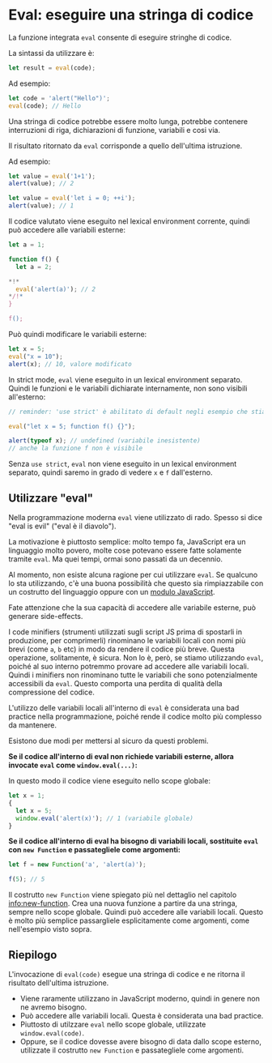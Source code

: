 # Eval: eseguire una stringa di codice

La funzione integrata `eval` consente di eseguire stringhe di codice.

La sintassi da utilizzare è:

```js
let result = eval(code);
```

Ad esempio:

```js run
let code = 'alert("Hello")';
eval(code); // Hello
```

Una stringa di codice potrebbe essere molto lunga, potrebbe contenere interruzioni di riga, dichiarazioni di funzione, variabili e cosi via.

Il risultato ritornato da `eval` corrisponde a quello dell'ultima istruzione.

Ad esempio:
```js run
let value = eval('1+1');
alert(value); // 2
```

```js run
let value = eval('let i = 0; ++i');
alert(value); // 1
```

Il codice valutato viene eseguito nel lexical environment corrente, quindi può accedere alle variabili esterne:

```js run no-beautify
let a = 1;

function f() {
  let a = 2;

*!*
  eval('alert(a)'); // 2
*/!*
}

f();
```

Può quindi modificare le variabili esterne:

```js untrusted refresh run
let x = 5;
eval("x = 10");
alert(x); // 10, valore modificato
```

In strict mode, `eval` viene eseguito in un lexical environment separato. Quindi le funzioni e le variabili dichiarate internamente, non sono visibili all'esterno:

```js untrusted refresh run
// reminder: 'use strict' è abilitato di default negli esempio che stiamo eseguendo

eval("let x = 5; function f() {}");

alert(typeof x); // undefined (variabile inesistente)
// anche la funzione f non è visibile
```

Senza `use strict`, `eval` non viene eseguito in un lexical environment separato, quindi saremo in grado di vedere `x` e `f` dall'esterno.

## Utilizzare "eval"

Nella programmazione moderna `eval` viene utilizzato di rado. Spesso si dice "eval is evil" ("eval è il diavolo").

La motivazione è piuttosto semplice: molto tempo fa, JavaScript era un linguaggio molto povero, molte cose potevano essere fatte solamente tramite `eval`. Ma quei tempi, ormai sono passati da un decennio.

Al momento, non esiste alcuna ragione per cui utilizzare `eval`. Se qualcuno lo sta utilizzando, c'è una buona possibilità che questo sia rimpiazzabile con un costrutto del linguaggio oppure con un [modulo JavaScript](info:modules).

Fate attenzione che la sua capacità di accedere alle variabile esterne, può generare side-effects.

I code minifiers (strumenti utilizzati sugli script JS prima di spostarli in produzione, per comprimerli) rinominano le variabili locali con nomi più brevi (come `a`, `b` etc) in modo da rendere il codice più breve. Questa operazione, solitamente, è sicura. Non lo è, però, se stiamo utilizzando `eval`, poiché al suo interno potremmo provare ad accedere alle variabili locali. Quindi i minifiers non rinominano tutte le variabili che sono potenzialmente accessibili da `eval`. Questo comporta una perdita di qualità della compressione del codice.

L'utilizzo delle variabili locali all'interno di `eval` è considerata una bad practice nella programmazione, poiché rende il codice molto più complesso da mantenere.

Esistono due modi per mettersi al sicuro da questi problemi.

**Se il codice all'interno di eval non richiede variabili esterne, allora invocate `eval` come `window.eval(...)`:**

In questo modo il codice viene eseguito nello scope globale:

```js untrusted refresh run
let x = 1;
{
  let x = 5;
  window.eval('alert(x)'); // 1 (variabile globale)
}
```

**Se il codice all'interno di eval ha bisogno di variabili locali, sostituite `eval` con `new Function` e passategliele come argomenti:**

```js run
let f = new Function('a', 'alert(a)');

f(5); // 5
```

Il costrutto `new Function` viene spiegato più nel dettaglio nel capitolo <info:new-function>. Crea una nuova funzione a partire da una stringa, sempre nello scope globale. Quindi può accedere alle variabili locali. Questo è molto più semplice passargliele esplicitamente come argomenti, come nell'esempio visto sopra.

## Riepilogo

L'invocazione di `eval(code)` esegue una stringa di codice e ne ritorna il risultato dell'ultima istruzione.
- Viene raramente utilizzano in JavaScript moderno, quindi in genere non ne avremo bisogno.
- Può accedere alle variabili locali. Questa è considerata una bad practice.
- Piuttosto di utilzzare `eval` nello scope globale, utilizzate `window.eval(code)`.
- Oppure, se il codice dovesse avere bisogno di data dallo scope esterno, utilizzate il costrutto `new Function` e passategliele come argomenti.
